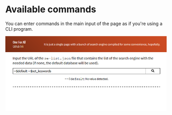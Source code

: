 # Available commands
You can enter commands in the main input of the page as if you're using a CLI program.

![Sample of entering commands](assets\page-sample.png)